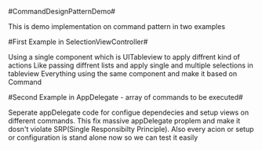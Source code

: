 #CommandDesignPatternDemo#

This is demo implementation on command pattern in two examples 


#First Example in SelectionViewController#

Using a single component which is UITableview to apply diffrent kind of actions
Like passing diffrent lists and apply single and multiple selections in tableview 
Everything using the same component and make it based on Command


#Second Example in AppDelegate - array of commands to be executed#

Seperate appDelegate code for configue dependecies and setup views on different commands.
This fix massive appDelegate proplem and make it dosn't violate SRP(Single Responsibilty Principle).
Also every acion or setup or configuration is stand alone now so we can test it easily
